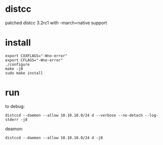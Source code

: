 distcc
======

patched distcc 3.2rc1 with -march=native support

install
======
    export CXXFLAGS="-Wno-error"
    export CFLAGS="-Wno-error"
    ./configure
    make -j8
    sudo make install

run
======
to debug: 

    distccd --daemon --allow 10.10.10.0/24 d --verbose --no-detach --log-stderr -j8
    
deamon:

    distccd --daemon --allow 10.10.10.0/24 d -j8
